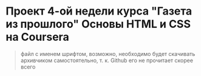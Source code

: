 # Проект 4-ой недели курса "Газета из прошлого" Основы HTML и CSS на Coursera
> файл с именем шрифтом, возможно, необходимо будет скачивать архивчиком самостоятельно, т. к. Github его не прочитает скорее всего
